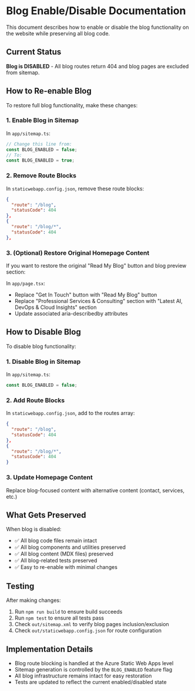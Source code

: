 # Blog Enable/Disable Documentation

This document describes how to enable or disable the blog functionality on the website while preserving all blog code.

## Current Status

**Blog is DISABLED** - All blog routes return 404 and blog pages are excluded from sitemap.

## How to Re-enable Blog

To restore full blog functionality, make these changes:

### 1. Enable Blog in Sitemap

In `app/sitemap.ts`:

```typescript
// Change this line from:
const BLOG_ENABLED = false;
// To:
const BLOG_ENABLED = true;
```

### 2. Remove Route Blocks

In `staticwebapp.config.json`, remove these route blocks:

```json
{
  "route": "/blog",
  "statusCode": 404
},
{
  "route": "/blog/*",
  "statusCode": 404
},
```

### 3. (Optional) Restore Original Homepage Content

If you want to restore the original "Read My Blog" button and blog preview section:

In `app/page.tsx`:

- Replace "Get In Touch" button with "Read My Blog" button
- Replace "Professional Services & Consulting" section with "Latest AI, DevOps & Cloud Insights" section
- Update associated aria-describedby attributes

## How to Disable Blog

To disable blog functionality:

### 1. Disable Blog in Sitemap

In `app/sitemap.ts`:

```typescript
const BLOG_ENABLED = false;
```

### 2. Add Route Blocks

In `staticwebapp.config.json`, add to the routes array:

```json
{
  "route": "/blog",
  "statusCode": 404
},
{
  "route": "/blog/*",
  "statusCode": 404
}
```

### 3. Update Homepage Content

Replace blog-focused content with alternative content (contact, services, etc.)

## What Gets Preserved

When blog is disabled:

- ✅ All blog code files remain intact
- ✅ All blog components and utilities preserved
- ✅ All blog content (MDX files) preserved
- ✅ All blog-related tests preserved
- ✅ Easy to re-enable with minimal changes

## Testing

After making changes:

1. Run `npm run build` to ensure build succeeds
2. Run `npm test` to ensure all tests pass
3. Check `out/sitemap.xml` to verify blog pages inclusion/exclusion
4. Check `out/staticwebapp.config.json` for route configuration

## Implementation Details

- Blog route blocking is handled at the Azure Static Web Apps level
- Sitemap generation is controlled by the `BLOG_ENABLED` feature flag
- All blog infrastructure remains intact for easy restoration
- Tests are updated to reflect the current enabled/disabled state
